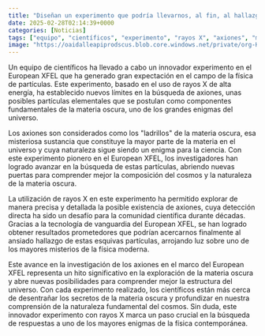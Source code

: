 ```yaml
---
title: "Diseñan un experimento que podría llevarnos, al fin, al hallazgo real de los axiones - los ladrillos de la materia oscura"
date: 2025-02-28T02:14:39+0000
categories: [Noticias]
tags: ["equipo", "científicos", "experimento", "rayos X", "axiones", "materia oscura", "European XFEL", "partículas elementales", "composición", "cosmos", "naturaleza", "tecnología", "vanguardia", "investigación", "hallazgo", "física moderna", "estructura del"]
image: "https://oaidalleapiprodscus.blob.core.windows.net/private/org-HKmKxpuNw3Y88lm4EBrIPq0n/user-ZwiCXOggLL8ZNNKE2g7rXFmV/img-mdYfvyh9BKtIIbvJTNWWX32r.png?st=2025-02-28T01%3A14%3A39Z&se=2025-02-28T03%3A14%3A39Z&sp=r&sv=2024-08-04&sr=b&rscd=inline&rsct=image/png&skoid=d505667d-d6c1-4a0a-bac7-5c84a87759f8&sktid=a48cca56-e6da-484e-a814-9c849652bcb3&skt=2025-02-27T14%3A57%3A55Z&ske=2025-02-28T14%3A57%3A55Z&sks=b&skv=2024-08-04&sig=SXo3vRG0dksoAoXgSuKg2wut1QUvbZe3PrUV80RDUUM%3D"
---
```


Un equipo de científicos ha llevado a cabo un innovador experimento en el European XFEL que ha generado gran expectación en el campo de la física de partículas. Este experimento, basado en el uso de rayos X de alta energía, ha establecido nuevos límites en la búsqueda de axiones, unas posibles partículas elementales que se postulan como componentes fundamentales de la materia oscura, uno de los grandes enigmas del universo.

Los axiones son considerados como los "ladrillos" de la materia oscura, esa misteriosa sustancia que constituye la mayor parte de la materia en el universo y cuya naturaleza sigue siendo un enigma para la ciencia. Con este experimento pionero en el European XFEL, los investigadores han logrado avanzar en la búsqueda de estas partículas, abriendo nuevas puertas para comprender mejor la composición del cosmos y la naturaleza de la materia oscura.

La utilización de rayos X en este experimento ha permitido explorar de manera precisa y detallada la posible existencia de axiones, cuya detección directa ha sido un desafío para la comunidad científica durante décadas. Gracias a la tecnología de vanguardia del European XFEL, se han logrado obtener resultados prometedores que podrían acercarnos finalmente al ansiado hallazgo de estas esquivas partículas, arrojando luz sobre uno de los mayores misterios de la física moderna.

Este avance en la investigación de los axiones en el marco del European XFEL representa un hito significativo en la exploración de la materia oscura y abre nuevas posibilidades para comprender mejor la estructura del universo. Con cada experimento realizado, los científicos están más cerca de desentrañar los secretos de la materia oscura y profundizar en nuestra comprensión de la naturaleza fundamental del cosmos. Sin duda, este innovador experimento con rayos X marca un paso crucial en la búsqueda de respuestas a uno de los mayores enigmas de la física contemporánea.
    